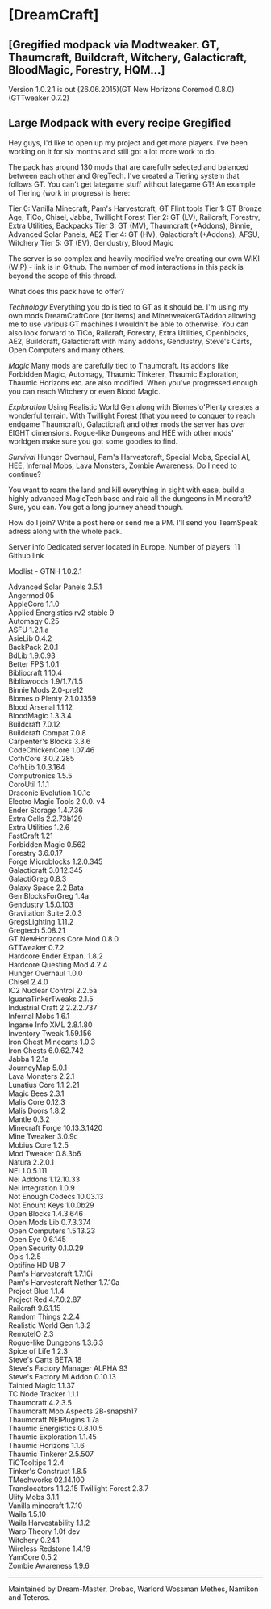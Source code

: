 [DreamCraft]
=

[Gregified modpack via Modtweaker. GT, Thaumcraft, Buildcraft, Witchery, Galacticraft, BloodMagic, Forestry, HQM...]
-


Version 1.0.2.1 is out (26.06.2015)(GT New Horizons Coremod 0.8.0) (GTTweaker 0.7.2)


Large Modpack with every recipe Gregified
-

Hey guys, I'd like to open up my project and get more players.
I've been working on it for six months and still got a lot more work to do.

The pack has around 130 mods that are carefully selected and balanced between each other and GregTech. I've created a Tiering system that follows GT. You can't get lategame stuff without lategame GT!
An example of Tiering (work in progress) is here:

Tier 0: Vanilla Minecraft, Pam's Harvestcraft, GT Flint tools
Tier 1: GT Bronze Age, TiCo, Chisel, Jabba, Twillight Forest
Tier 2: GT (LV), Railcraft, Forestry, Extra Utilities, Backpacks
Tier 3: GT (MV), Thaumcraft (+Addons), Binnie, Advanced Solar Panels, AE2
Tier 4: GT (HV), Galacticraft (+Addons), AFSU, Witchery
Tier 5: GT (EV), Gendustry, Blood Magic

The server is so complex and heavily modified we're creating our own WIKI (WIP) - link is in Github.
The number of mod interactions in this pack is beyond the scope of this thread.


What does this pack have to offer?

*Technology*
Everything you do is tied to GT as it should be. I'm using my own mods DreamCraftCore (for items) and MinetweakerGTAddon allowing me to use various GT machines I wouldn't be able to otherwise.
You can also look forward to TiCo, Railcraft, Forestry, Extra Utilities, Openblocks, AE2, Buildcraft, Galacticraft with many addons, Gendustry, Steve's Carts, Open Computers and many others.

*Magic*
Many mods are carefully tied to Thaumcraft. Its addons like Forbidden Magic, Automagy, Thaumic Tinkerer, Thaumic Exploration, Thaumic Horizons etc. are also modified.
When you've progressed enough you can reach Witchery or even Blood Magic.

*Exploration*
Using Realistic World Gen along with Biomes'o'Plenty creates a wonderful terrain. With Twillight Forest (that you need to conquer to reach endgame Thaumcraft), Galacticraft and other mods the server has over EIGHT dimensions.
Rogue-like Dungeons and HEE with other mods' worldgen make sure you got some goodies to find.

*Survival*
Hunger Overhaul, Pam's Harvestcraft, Special Mobs, Special AI, HEE, Infernal Mobs, Lava Monsters, Zombie Awareness. Do I need to continue?

You want to roam the land and kill everything in sight with ease, build a highly advanced MagicTech base and raid all the dungeons in Minecraft? Sure, you can. You got a long journey ahead though.


How do I join?
Write a post here or send me a PM.
I'll send you TeamSpeak adress along with the whole pack.


Server info
Dedicated server located in Europe.
Number of players: 11
Github link


Modlist - GTNH 1.0.2.1

Advanced Solar Panels 3.5.1<BR>
Angermod 05<BR>
AppleCore 1.1.0<BR>
Applied Energistics rv2 stable 9<BR>
Automagy 0.25<BR>
ASFU 1.2.1.a<BR>
AsieLib 0.4.2<BR>
BackPack 2.0.1<BR>
BdLib 1.9.0.93<BR>
Better FPS 1.0.1<BR>
Bibliocraft 1.10.4<BR>
Bibliowoods 1.9/1.7/1.5<BR>
Binnie Mods 2.0-pre12<BR>
Biomes o Plenty 2.1.0.1359<BR>
Blood Arsenal 1.1.12<BR>
BloodMagic 1.3.3.4<BR>
Buildcraft 7.0.12<BR>
Buildcraft Compat 7.0.8<BR>
Carpenter's Blocks 3.3.6<BR>
CodeChickenCore 1.07.46<BR>
CofhCore 3.0.2.285<BR>
CofhLib 1.0.3.164<BR>
Computronics 1.5.5<BR>
CoroUtil 1.1.1<BR>
Draconic Evolution 1.0.1c<BR>
Electro Magic Tools 2.0.0. v4<BR>
Ender Storage 1.4.7.36<BR>
Extra Cells 2.2.73b129<BR>
Extra Utilities 1.2.6<BR>
FastCraft 1.21<BR>
Forbidden Magic 0.562<BR>
Forestry 3.6.0.17<BR>
Forge Microblocks 1.2.0.345<BR>
Galacticraft 3.0.12.345<BR>
GalactiGreg 0.8.3<BR>
Galaxy Space 2.2 Bata<BR>
GemBlocksForGreg 1.4a<BR>
Gendustry 1.5.0.103<BR>
Gravitation Suite 2.0.3<BR>
GregsLighting 1.11.2<BR>
Gregtech 5.08.21<BR>
GT NewHorizons Core Mod 0.8.0<BR>
GTTweaker 0.7.2<BR>
Hardcore Ender Expan. 1.8.2<BR>
Hardcore Questing Mod 4.2.4<BR>
Hunger Overhaul 1.0.0<BR>
Chisel 2.4.0<BR>
IC2 Nuclear Control 2.2.5a<BR>
IguanaTinkerTweaks 2.1.5<BR>
Industrial Craft 2 2.2.2.737<BR>
Infernal Mobs 1.6.1<BR>
Ingame Info XML 2.8.1.80<BR>
Inventory Tweak	1.59.156<BR>
Iron Chest Minecarts 1.0.3<BR>
Iron Chests 6.0.62.742<BR>
Jabba 1.2.1a<BR>
JourneyMap 5.0.1<BR>
Lava Monsters 2.2.1<BR>
Lunatius Core 1.1.2.21<BR>
Magic Bees 2.3.1<BR>
Malis Core 0.12.3<BR>
Malis Doors 1.8.2<BR>
Mantle 0.3.2<BR>
Minecraft Forge 10.13.3.1420<BR>
Mine Tweaker 3.0.9c<BR>
Mobius Core 1.2.5<BR>
Mod Tweaker 0.8.3b6<BR>
Natura 2.2.0.1<BR>
NEI 1.0.5.111<BR>
Nei Addons 1.12.10.33<BR>
Nei Integration 1.0.9<BR>
Not Enough Codecs 10.03.13<BR>
Not Enouht Keys 1.0.0b29<BR>
Open Blocks 1.4.3.646<BR>
Open Mods Lib 0.7.3.374<BR>
Open Computers 1.5.13.23<BR>
Open Eye 0.6.145<BR>
Open Security 0.1.0.29<BR>
Opis 1.2.5<BR>
Optifine HD UB 7<BR>
Pam's Harvestcraft 1.7.10i<BR>
Pam's Harvestcraft Nether 1.7.10a<BR>
Project Blue 1.1.4<BR>
Project Red 4.7.0.2.87<BR>
Railcraft 9.6.1.15<BR>
Random Things 2.2.4<BR>
Realistic World Gen 1.3.2<BR>
RemoteIO 2.3<BR>
Rogue-like Dungeons 1.3.6.3<BR>
Spice of Life 1.2.3<BR>
Steve's Carts BETA 18<BR>
Steve's Factory Manager ALPHA 93<BR>
Steve's Factory M.Addon 0.10.13<BR>
Tainted Magic 1.1.37<BR>
TC Node Tracker 1.1.1<BR>
Thaumcraft 4.2.3.5<BR>
Thaumcraft Mob Aspects 2B-snapsh17<BR>
Thaumcraft NEIPlugins 1.7a<BR>
Thaumic Energistics 0.8.10.5<BR>
Thaumic Exploration 1.1.45<BR>
Thaumic Horizons 1.1.6<BR>
Thaumic Tinkerer 2.5.507<BR>
TiCTooltips 1.2.4<BR>
Tinker's Construct 1.8.5<BR>
TMechworks 02.14.100<BR>
Translocators 1.1.2.15
Twillight Forest 2.3.7<BR>
Ulity Mobs 3.1.1<BR>
Vanilla minecraft 1.7.10<BR>
Waila 1.5.10<BR>
Waila Harvestability 1.1.2<BR>
Warp Theory 1.0f dev<BR>
Witchery 0.24.1<BR>
Wireless Redstone 1.4.19<BR>
YamCore 0.5.2<BR>
Zombie Awareness 1.9.6<BR>

---

Maintained by Dream-Master, Drobac, Warlord Wossman Methes, Namikon and Teteros.
